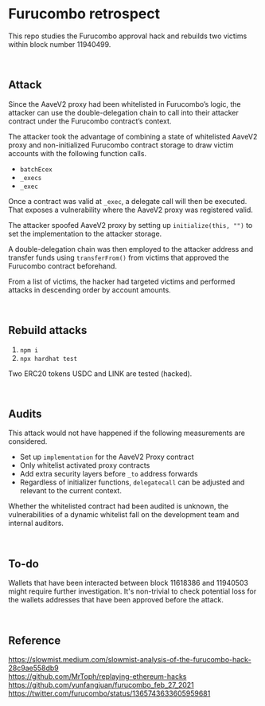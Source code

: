 # Furucombo retrospect

This repo studies the Furucombo approval hack and rebuilds two victims within block number 11940499.

<br>

## Attack

Since the AaveV2 proxy had been whitelisted in Furucombo’s logic, the attacker can use   the double-delegation chain to call into their attacker contract under the Furucombo contract’s context.

The attacker took the advantage of combining a state of whitelisted AaveV2 proxy and non-initialized Furucombo contract storage to draw victim accounts with the following function calls.

- `batchEcex`
- `_execs`
- `_exec`

Once a contract was valid at `_exec`, a delegate call will then be executed. That exposes a vulnerability where the AaveV2 proxy was registered valid.

The attacker spoofed AaveV2 proxy by setting up `initialize(this, "")` to set the implementation to the attacker storage.

A double-delegation chain was then employed to the attacker address and transfer funds using `transferFrom()` from victims that approved the Furucombo contract beforehand.

From a list of victims, the hacker had targeted victims and performed attacks in descending order by account amounts.

<br>

## Rebuild attacks

1. `npm i`
2. `npx hardhat test`

Two ERC20 tokens USDC and LINK are tested (hacked).

<br>

## Audits

This attack would not have happened if the following measurements are considered.

- Set up `implementation` for the AaveV2 Proxy contract
- Only whitelist activated proxy contracts
- Add extra security layers before `_to` address forwards
- Regardless of initializer functions, `delegatecall` can be adjusted and relevant to the current context.

Whether the whitelisted contract had been audited is unknown, the vulnerabilities of a dynamic whitelist fall on the development team and internal auditors.

<br/>

## To-do

Wallets that have been interacted between block 11618386 and 11940503 might require further investigation. It's non-trivial to check potential loss for the wallets addresses that have been approved before the attack.

<br/>

## Reference

https://slowmist.medium.com/slowmist-analysis-of-the-furucombo-hack-28c9ae558db9  
https://github.com/MrToph/replaying-ethereum-hacks  
https://github.com/yunfangjuan/furucombo_feb_27_2021  
https://twitter.com/furucombo/status/1365743633605959681
